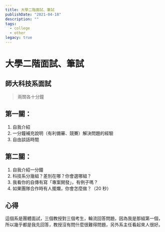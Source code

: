 ```yaml
---
title: 大學二階面試、筆試
publishDate: "2021-04-18"
description: ""
tags:
  - college
  - other
legacy: true
---
```


# 大學二階面試、筆試

## 師大科技系面試

> 兩關各十分鐘

## 第一關：

1. 自我介紹
2. 一分鐘補充說明（有利備審、競賽）解決問題的經驗
3. 自由談話時間

## 第二關：

1. 自我介紹一分鐘
2. 科技系分幾組？差別在哪？你會選哪組？
3. 我看你的自傳有寫「專案開發」，有例子嗎？
4. 如果團隊合作時有人擺爛，你會怎麼做？（20 秒）

## 心得

這個系是團體面試，三個教授對三個考生，輪流回答問題，因為我是那組第一個，所以幾乎都是我先回答，教授沒有問什麼很難得問題，另外系主任看起來人很好。
